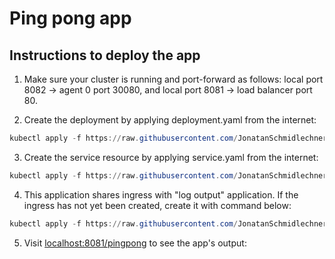# Ping pong app

## Instructions to deploy the app

1. Make sure your cluster is running and port-forward as follows: local port 8082 -> agent 0 port 30080, and local port 8081 -> load balancer port 80.

2. Create the deployment by applying deployment.yaml from the internet:

```powershell
kubectl apply -f https://raw.githubusercontent.com/JonatanSchmidlechner/-KubernetesSubmissions/refs/heads/main/pingPong/manifests/deployment.yaml
```

3. Create the service resource by applying service.yaml from the internet:

```powershell
kubectl apply -f https://raw.githubusercontent.com/JonatanSchmidlechner/-KubernetesSubmissions/refs/heads/main/pingPong/manifests/service.yaml
```

4. This application shares ingress with "log output" application. If the ingress has not yet been created, create it with command below:

```powershell
kubectl apply -f https://raw.githubusercontent.com/JonatanSchmidlechner/-KubernetesSubmissions/refs/heads/main/logOutput/manifests/ingress.yaml
```

5. Visit [localhost:8081/pingpong](http://localhost:8081/pingpong) to see the app's output:
